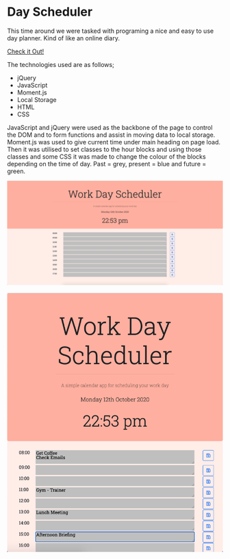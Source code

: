 # Day Scheduler

This time around we were tasked with programing a nice and easy to use day planner. Kind of like an online diary. 

[Check it Out!](https://tallglassof-milkjake.github.io/dayplanner/)

The technologies used are as follows;
* jQuery
* JavaScript
* Moment.js
* Local Storage
* HTML
* CSS

JavaScript and jQuery were used as the backbone of the page to control the DOM and to form functions and assist in moving data to local storage.
Moment.js was used to give current time under main heading on page load.
Then it was utilised to set classes to the hour blocks and using those classes and some CSS it was made to change the colour of the blocks depending on the time of day. Past = grey, present = blue and future = green.


![screenshot#1](assets/schedule)

![screenshot#2](assets/schedulerinprogress.png)
